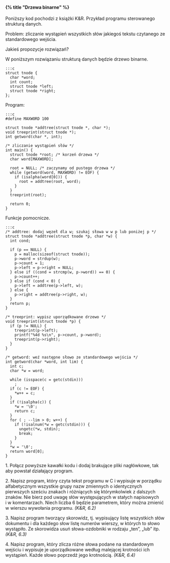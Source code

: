 #### {% title "Drzewa binarne" %}

Poniższy kod pochodzi z książki K&R.
Przykład programu sterowanego strukturą danych.

Problem: zliczanie wystąpień wszystkich słów
jakiegoś tekstu czytanego ze standardowego wejścia.

Jakieś propozycje rozwiązań?

W poniższym rozwiązaniu strukturą danych będzie drzewo binarne.

    :::c
    struct tnode {
      char *word;
      int count;
      struct tnode *left;
      struct tnode *right;
    };

Program:

    :::c
    #define MAXWORD 100

    struct tnode *addtree(struct tnode *, char *);
    void treeprint(struct tnode *);
    int getword(char *, int);

    /* zliczanie wystąpień słów */
    int main() {
      struct tnode *root; /* korzeń drzewa */
      char word[MAXWORD];

      root = NULL; /* zaczynamy od pustego drzewa */
      while (getword(word, MAXWORD) != EOF) {
        if (isalpha(word[0])) {
          root = addtree(root, word);
        }
      }
      treeprint(root);

      return 0;
    }

Funkcje pomocnicze.

    :::c
    /* addtree: dodaj węzeł dla w; szukaj słowa w w p lub poniżej p */
    struct tnode *addtree(struct tnode *p, char *w) {
      int cond;

      if (p == NULL) {
        p = malloc(sizeof(struct tnode));
        p->word = strdup(w);
        p->count = 1;
        p->left = p->right = NULL;
      } else if ((cond = strcmp(w, p->word)) == 0) {
        p->count++;
      } else if (cond < 0) {
        p->left = addtree(p->left, w);
      } else {
        p->right = addtree(p->right, w);
      }
      return p;
    }

    /* treeprint: wypisz uporządkowane drzewo */
    void treeprint(struct tnode *p) {
      if (p != NULL) {
        treeprint(p->left);
        printf("%4d %s\n", p->count, p->word);
        treeprint(p->right);
      }
    }

    /* getword: weź następne słowo ze standardowego wejścia */
    int getword(char *word, int lim) {
      int c;
      char *w = word;

      while (isspace(c = getc(stdin)))
        ;
      if (c != EOF) {
        *w++ = c;
      }
      if (!isalpha(c)) {
        *w = '\0';
        return c;
      }
      for ( ; --lim > 0; w++) {
        if (!isalnum(*w = getc(stdin))) {
          ungetc(*w, stdin);
          break;
        }
      }
      *w = '\0';
      return word[0];
    }

1\. Połącz powyższe kawałki kodu i dodaj brakujące pliki nagłówkowe,
tak aby powstał działający program.

2\. Napisz program, który czyta tekst programu w C i wypisuje
w porządku alfabetycznym wszystkie grupy nazw zmiennych o identycznych
pierwszych sześciu znakach i różniących się którymkolwiek z dalszych
znaków. Nie bierz pod uwagę słów występujących w stałych napisowych
i w komentarzach. Niech liczba 6 będzie parametrem, który można
zmienić w wierszu wywołania programu. *(K&R, 6.2)*

3\. Napisz program tworzący skorowidz, tj. wypisujący listę
wszystkich słów dokumentu i dla każdego słow listę numerów wierszy,
w których to słowo wystąpiło. Ze skorowidza usuń słowa-ozdobniki
w rodzaju „ten”, „lub” itp. *(K&R, 6.3)*

4\. Napisz program, który zlicza różne słowa podane na standardowym
wejściu i wypisuje je uporządkowane według malejącej krotności
ich wystąpień. Każde słowo poprzedź jego krotnością. *(K&R, 6.4)*
